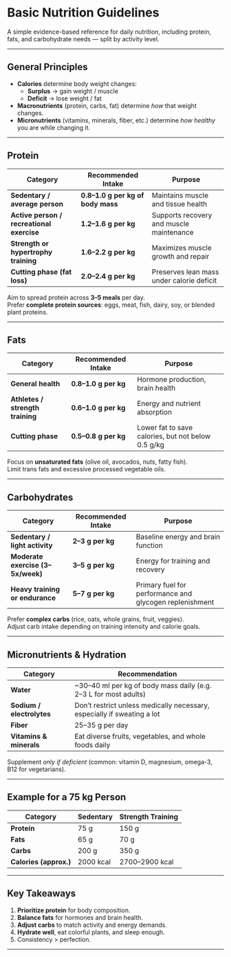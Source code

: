 ﻿# Basic Nutrition Guidelines

A simple evidence-based reference for daily nutrition, including protein, fats, and carbohydrate needs — split by
activity level.

---

##  General Principles

- **Calories** determine body weight changes:
    - **Surplus** → gain weight / muscle
    - **Deficit** → lose weight / fat
- **Macronutrients** (protein, carbs, fat) determine *how* that weight changes.
- **Micronutrients** (vitamins, minerals, fiber, etc.) determine *how healthy* you are while changing it.

---

##  Protein

| Category                                  | Recommended Intake                | Purpose                                   |
|-------------------------------------------|-----------------------------------|-------------------------------------------|
| **Sedentary / average person**            | **0.8–1.0 g per kg of body mass** | Maintains muscle and tissue health        |
| **Active person / recreational exercise** | **1.2–1.6 g per kg**              | Supports recovery and muscle maintenance  |
| **Strength or hypertrophy training**      | **1.6–2.2 g per kg**              | Maximizes muscle growth and repair        |
| **Cutting phase (fat loss)**              | **2.0–2.4 g per kg**              | Preserves lean mass under calorie deficit |

 Aim to spread protein across **3–5 meals** per day.  
 Prefer **complete protein sources**: eggs, meat, fish, dairy, soy, or blended plant proteins.

---

##  Fats

| Category                         | Recommended Intake   | Purpose                                            |
|----------------------------------|----------------------|----------------------------------------------------|
| **General health**               | **0.8–1.0 g per kg** | Hormone production, brain health                   |
| **Athletes / strength training** | **0.6–1.0 g per kg** | Energy and nutrient absorption                     |
| **Cutting phase**                | **0.5–0.8 g per kg** | Lower fat to save calories, but not below 0.5 g/kg |

 Focus on **unsaturated fats** (olive oil, avocados, nuts, fatty fish).  
 Limit trans fats and excessive processed vegetable oils.

---

##  Carbohydrates

| Category                          | Recommended Intake | Purpose                                                 |
|-----------------------------------|--------------------|---------------------------------------------------------|
| **Sedentary / light activity**    | **2–3 g per kg**   | Baseline energy and brain function                      |
| **Moderate exercise (3–5x/week)** | **3–5 g per kg**   | Energy for training and recovery                        |
| **Heavy training or endurance**   | **5–7 g per kg**   | Primary fuel for performance and glycogen replenishment |

 Prefer **complex carbs** (rice, oats, whole grains, fruit, veggies).  
 Adjust carb intake depending on training intensity and calorie goals.

---

## Micronutrients & Hydration

| Category                  | Recommendation                                                          |
|---------------------------|-------------------------------------------------------------------------|
| **Water**                 | ~30–40 ml per kg of body mass daily (e.g. 2–3 L for most adults)        |
| **Sodium / electrolytes** | Don’t restrict unless medically necessary, especially if sweating a lot |
| **Fiber**                 | 25–35 g per day                                                         |
| **Vitamins & minerals**   | Eat diverse fruits, vegetables, and whole foods daily                   |

Supplement *only if deficient* (common: vitamin D, magnesium, omega-3, B12 for vegetarians).

---

##  Example for a 75 kg Person

| Category               | Sedentary | Strength Training |
|------------------------|-----------|-------------------|
| **Protein**            | 75 g      | 150 g             |
| **Fats**               | 65 g      | 70 g              |
| **Carbs**              | 200 g     | 350 g             |
| **Calories (approx.)** | 2000 kcal | 2700–2900 kcal    |

---

##  Key Takeaways

1. **Prioritize protein** for body composition.
2. **Balance fats** for hormones and brain health.
3. **Adjust carbs** to match activity and energy demands.
4. **Hydrate well**, eat colorful plants, and sleep enough.
5. Consistency > perfection.

---